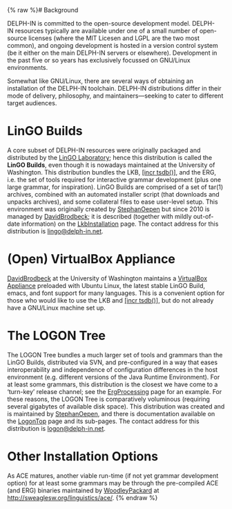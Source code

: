 {% raw %}# Background

DELPH-IN is committed to the open-source development model.
DELPH-IN resources typically are available under one of a small number
of open-source licenses (where the MIT Licesen and LGPL are the two most
common), and ongoing development is hosted in a version control system
(be it either on the main DELPH-IN servers or elsewhere). Development in
the past five or so years has exclusively focussed on GNU/Linux
environments.

Somewhat like GNU/Linux, there are several ways of obtaining an
installation of the DELPH-IN toolchain. DELPH-IN distributions differ in
their mode of delivery, philosophy, and maintainers—seeking to cater to
different target audiences.

# LinGO Builds

A core subset of DELPH-IN resources were originally packaged and
distributed by the [LinGO Laboratory](http://lingo.stanfor.edu); hence
this distribution is called the **LinGO Builds**, even though it is
nowadays maintained at the University of Washington. This distribution
bundles the LKB, [\[incr tsdb()\]](http://www.delph-in.net/itsdb), and
the ERG, i.e. the set of tools required for interactive grammar
development (plus one large grammar, for inspiration). LinGO Builds are
comprised of a set of tar(1) archives, combined with an automated
installer script (that downloads and unpacks archives), and some
collateral files to ease user-level setup. This environment was
originally created by [StephanOepen](https://blog.inductorsoftware.com/docsproto/summits/StephanOepen) but since 2010 is
managed by [DavidBrodbeck](/DavidBrodbeck); it is described (together
with mildly out-of-date information) on the
[LkbInstallation](https://blog.inductorsoftware.com/docsproto/tools/LkbInstallation) page. The contact address for this
distribution is lingo@delph-in.net.

# (Open) VirtualBox Appliance

[DavidBrodbeck](/DavidBrodbeck) at the University of Washington
maintains a [VirtualBox
Appliance](https://depts.washington.edu/uwcl/twiki/bin/view.cgi/Main/KnoppixLKB)
preloaded with Ubuntu Linux, the latest stable LinGO Build, emacs, and
font support for many languages. This is a convenient option for those
who would like to use the LKB and [\[incr
tsdb()\]](http://www.delph-in.net/itsdb), but do not already have a
GNU/Linux machine set up.

# The LOGON Tree

The LOGON Tree bundles a much larger set of tools and grammars than the
LinGO Builds, distributed via SVN, and pre-configured in a way that
eases interoperability and independence of configuration differences in
the host environment (e.g. different versions of the Java Runtime
Environment). For at least some grammars, this distribution is the
closest we have come to a ‘turn-key’ release channel; see the
[ErgProcessing](https://blog.inductorsoftware.com/docsproto/erg/ErgProcessing) page for an example. For these reasons,
the LOGON Tree is comparatively voluminous (requiring several gigabytes
of available disk space). This distribution was created and is
maintained by [StephanOepen](https://blog.inductorsoftware.com/docsproto/summits/StephanOepen), and there is documentation
available on the [LogonTop](https://blog.inductorsoftware.com/docsproto/tools/LogonTop) page and its sub-pages. The
contact address for this distribution is logon@delph-in.net.

# Other Installation Options

As ACE matures, another viable run-time (if not yet grammar development
option) for at least some grammars may be through the pre-compiled ACE
(and ERG) binaries maintained by [WoodleyPackard](/WoodleyPackard) at
<http://sweaglesw.org/linguistics/ace/>.
<update date omitted for speed>{% endraw %}